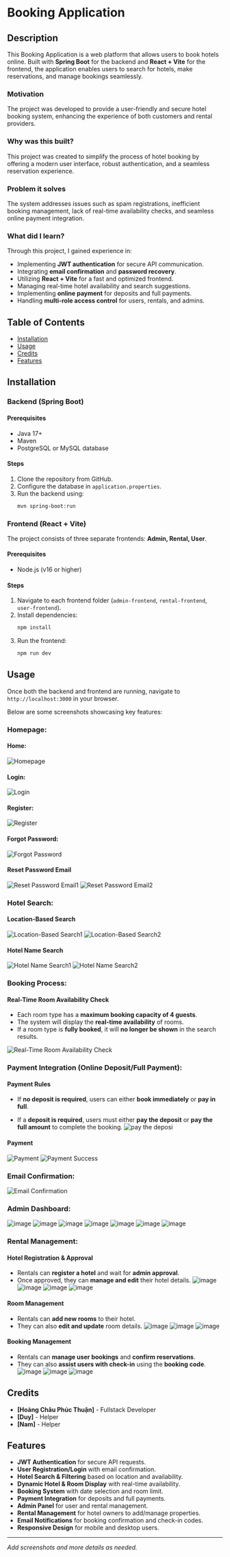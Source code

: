 # Booking Application

## Description
This Booking Application is a web platform that allows users to book hotels online. Built with **Spring Boot** for the backend and **React + Vite** for the frontend, the application enables users to search for hotels, make reservations, and manage bookings seamlessly.

### Motivation
The project was developed to provide a user-friendly and secure hotel booking system, enhancing the experience of both customers and rental providers.

### Why was this built?
This project was created to simplify the process of hotel booking by offering a modern user interface, robust authentication, and a seamless reservation experience.

### Problem it solves
The system addresses issues such as spam registrations, inefficient booking management, lack of real-time availability checks, and seamless online payment integration.

### What did I learn?
Through this project, I gained experience in:
- Implementing **JWT authentication** for secure API communication.
- Integrating **email confirmation** and **password recovery**.
- Utilizing **React + Vite** for a fast and optimized frontend.
- Managing real-time hotel availability and search suggestions.
- Implementing **online payment** for deposits and full payments.
- Handling **multi-role access control** for users, rentals, and admins.

## Table of Contents
- [Installation](#installation)
- [Usage](#usage)
- [Credits](#credits)
- [Features](#features)

## Installation

### Backend (Spring Boot)
#### Prerequisites
- Java 17+
- Maven
- PostgreSQL or MySQL database

#### Steps
1. Clone the repository from GitHub.
2. Configure the database in `application.properties`.
3. Run the backend using:
   ```sh
   mvn spring-boot:run
   ```

### Frontend (React + Vite)
The project consists of three separate frontends: **Admin, Rental, User**.

#### Prerequisites
- Node.js (v16 or higher)

#### Steps
1. Navigate to each frontend folder (`admin-frontend`, `rental-frontend`, `user-frontend`).
2. Install dependencies:
   ```sh
   npm install
   ```
3. Run the frontend:
   ```sh
   npm run dev
   ```

## Usage
Once both the backend and frontend are running, navigate to `http://localhost:3000` in your browser.

Below are some screenshots showcasing key features:

### Homepage:

#### Home:
![Homepage](https://github.com/user-attachments/assets/ff93ee46-9a0c-49c0-af9f-55e107c51b9e)
#### Login:
![Login](https://github.com/user-attachments/assets/e7fb170a-86f6-4533-9b0a-bd6d55d26d6b)
#### Register:
![Register](https://github.com/user-attachments/assets/032cfa94-9259-4fbe-97ed-e718ab9f7c11)
#### Forgot Password:
![Forgot Password](https://github.com/user-attachments/assets/32b33fc9-7ead-4e72-b7ff-fbe201971009)
#### Reset Password Email
![Reset Password Email1](https://github.com/user-attachments/assets/fc11131e-46ab-4bcf-9075-8450c6a88a46)
![Reset Password Email2](https://github.com/user-attachments/assets/a19f6dff-355e-4c0a-82b4-3b3ab311c94d)




### Hotel Search:
#### Location-Based Search
![Location-Based Search1](https://github.com/user-attachments/assets/bdbf259f-9d47-468f-9559-041173c91284)
![Location-Based Search2](https://github.com/user-attachments/assets/94c2677c-4823-4c65-a716-686c61c67e32)

#### Hotel Name Search
![Hotel Name Search1](https://github.com/user-attachments/assets/2c8fdd12-1351-4ee4-a0b5-81ef3b93df40)
![Hotel Name Search2](https://github.com/user-attachments/assets/135fa184-c080-4a87-b528-0bab8d219edd)






### Booking Process:
#### Real-Time Room Availability Check  
- Each room type has a **maximum booking capacity of 4 guests**.  
- The system will display the **real-time availability** of rooms.  
- If a room type is **fully booked**, it will **no longer be shown** in the search results.

![Real-Time Room Availability Check](https://github.com/user-attachments/assets/5bd96b22-3fd7-41a5-a6a2-e0e95e1f12f0)

### Payment Integration (Online Deposit/Full Payment):
#### Payment Rules  
- If **no deposit is required**, users can either **book immediately** or **pay in full**.


- If a **deposit is required**, users must either **pay the deposit** or **pay the full amount** to complete the booking.
![pay the deposi](https://github.com/user-attachments/assets/46830e26-2f36-4495-9ba5-ec6057ccfed7)



#### Payment
![Payment](https://github.com/user-attachments/assets/ed0a0ada-1249-49d5-954a-737290f36c9f)
![Payment Success](https://github.com/user-attachments/assets/2463b0a5-ea76-4172-8d61-b2e07b777180)




### Email Confirmation:

![Email Confirmation](https://github.com/user-attachments/assets/47e966ae-55d8-423e-809c-e9dab6ff0755)


### Admin Dashboard:

![image](https://github.com/user-attachments/assets/b42136e4-46dd-4206-bf82-297ba73ab005)
![image](https://github.com/user-attachments/assets/1735190e-4494-4506-8735-4e1f3d9860be)
![image](https://github.com/user-attachments/assets/14b193dd-32bf-4e06-8c4b-86f56487b89f)
![image](https://github.com/user-attachments/assets/488616b3-aede-4164-89e7-b44664212a2e)
![image](https://github.com/user-attachments/assets/90bf42f5-754a-47bc-b690-51e5a20bcd3b)
![image](https://github.com/user-attachments/assets/ce994a18-fe8b-44e2-a569-4071bbe2b0c5)
![image](https://github.com/user-attachments/assets/90b18015-c52c-4582-8305-7063ab6e92f2)





### Rental Management:

#### Hotel Registration & Approval  
- Rentals can **register a hotel** and wait for **admin approval**.  
- Once approved, they can **manage and edit** their hotel details.
![image](https://github.com/user-attachments/assets/ba5c00ef-3832-45ea-882f-cf52d70f2050)
![image](https://github.com/user-attachments/assets/e66df97e-ff58-4dc8-af25-07acc045939e)
![image](https://github.com/user-attachments/assets/64a7fb1a-9b39-4c0f-a8ec-6704b780a1cd)
![image](https://github.com/user-attachments/assets/6481e8dd-b84d-4378-ad31-f09215497b89)





#### Room Management  
- Rentals can **add new rooms** to their hotel.  
- They can also **edit and update** room details.
![image](https://github.com/user-attachments/assets/579832db-c774-4201-91ba-fd70971cf7c3)
![image](https://github.com/user-attachments/assets/3d02c320-db76-452e-94ac-f6ef631c5e37)
![image](https://github.com/user-attachments/assets/9ab1135e-eb80-4765-acd3-859bca403b19)




#### Booking Management  
- Rentals can **manage user bookings** and **confirm reservations**.  
- They can also **assist users with check-in** using the **booking code**.
![image](https://github.com/user-attachments/assets/d5ded13d-2591-43cb-8f7f-283276a1f7c8)
![image](https://github.com/user-attachments/assets/cc754f6a-b045-4bd9-83ac-b169f08c1aeb)
![image](https://github.com/user-attachments/assets/5d90c970-2924-4319-bf9f-b88e97dd9081)




## Credits
- **[Hoàng Châu Phúc Thuận]** - Fullstack Developer
- **[Duy]** - Helper
- **[Nam]** - Helper

## Features
- **JWT Authentication** for secure API requests.
- **User Registration/Login** with email confirmation.
- **Hotel Search & Filtering** based on location and availability.
- **Dynamic Hotel & Room Display** with real-time availability.
- **Booking System** with date selection and room limit.
- **Payment Integration** for deposits and full payments.
- **Admin Panel** for user and rental management.
- **Rental Management** for hotel owners to add/manage properties.
- **Email Notifications** for booking confirmation and check-in codes.
- **Responsive Design** for mobile and desktop users.

---

_Add screenshots and more details as needed._
